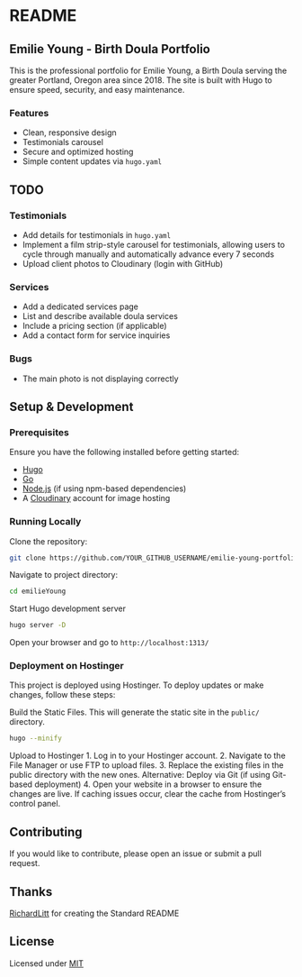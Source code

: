 # README

## Emilie Young - Birth Doula Portfolio

This is the professional portfolio for Emilie Young, a Birth Doula serving the greater Portland, Oregon area since 2018. The site is built with Hugo to ensure speed, security, and easy maintenance.

### Features

- Clean, responsive design
- Testimonials carousel
- Secure and optimized hosting
- Simple content updates via `hugo.yaml`

## TODO

### Testimonials

- Add details for testimonials in `hugo.yaml`
- Implement a film strip-style carousel for testimonials, allowing users to cycle through manually and automatically advance every 7 seconds
- Upload client photos to Cloudinary (login with GitHub)

### Services

- Add a dedicated services page
- List and describe available doula services
- Include a pricing section (if applicable)
- Add a contact form for service inquiries

### Bugs

- The main photo is not displaying correctly

## Setup & Development

### Prerequisites

Ensure you have the following installed before getting started:

- [Hugo](https://gohugo.io/getting-started/installing/)
- [Go](https://go.dev/doc/install)
- [Node.js](https://nodejs.org/) (if using npm-based dependencies)
- A [Cloudinary](https://cloudinary.com/) account for image hosting

### Running Locally

Clone the repository:

```sh
git clone https://github.com/YOUR_GITHUB_USERNAME/emilie-young-portfolio.git
```

Navigate to project directory:

```sh
cd emilieYoung
```

Start Hugo development server

```sh
hugo server -D
```

Open your browser and go to `http://localhost:1313/`

### Deployment on Hostinger

This project is deployed using Hostinger. To deploy updates or make changes, follow these steps:

Build the Static Files. This will generate the static site in the `public/` directory.

```sh
hugo --minify
```

Upload to Hostinger
    1. Log in to your Hostinger account.
    2. Navigate to the File Manager or use FTP to upload files.
    3. Replace the existing files in the public directory with the new ones.
        Alternative: Deploy via Git (if using Git-based deployment)
    4. Open your website in a browser to ensure the changes are live.
        If caching issues occur, clear the cache from Hostinger’s control panel.

## Contributing

If you would like to contribute, please open an issue or submit a pull request.

## Thanks

[RichardLitt](https://github.com/RichardLitt) for creating the Standard README

## License

Licensed under [MIT](LICENSE)
